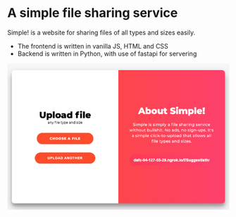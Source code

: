 # A simple file sharing service

Simple! is a website for sharing files of all types and sizes easily.

- The frontend is written in vanilla JS, HTML and CSS
- Backend is written in Python, with use of fastapi for servering

![screenshot of the website](https://github.com/mhenrichsen/file-drop/blob/master/img.png?raw=true)